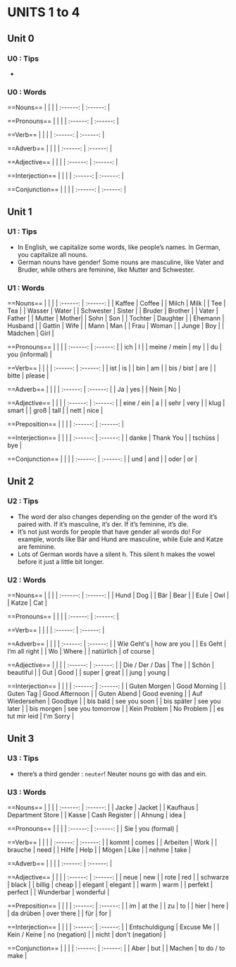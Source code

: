 # UNITS 1 to 4

## Unit 0

### U0 : Tips

- 

### U0 : Words

==Nouns==
| <!-- --> | <!-- --> |
| :------: | :------: |

==Pronouns==
| <!-- --> | <!-- --> |
| :------: | :------: |

==Verb==
| <!-- --> | <!-- --> |
| :------: | :------: |

==Adverb==
| <!-- --> | <!-- --> |
| :------: | :------: |

==Adjective==
| <!-- --> | <!-- --> |
| :------: | :------: |

==Interjection==
| <!-- --> | <!-- --> |
| :------: | :------: |

==Conjunction==
| <!-- --> | <!-- --> |
| :------: | :------: |

## Unit 1

### U1 : Tips

- In English, we capitalize some words, like people’s names. In German, you capitalize all nouns.
- German nouns have gender! Some nouns are masculine, like Vater and Bruder, while others are feminine, like Mutter and Schwester.

### U1 : Words

==Nouns==
| <!-- --> | <!-- --> |
| :------: | :------: |
| Kaffee | Coffee |
| Milch | Milk |
| Tee | Tea |
| Wasser | Water |
| Schwester | Sister |
| Bruder | Brother |
| Vater | Father |
| Mutter | Mother|
| Sohn | Son |
| Tochter | Daughter |
| Ehemann | Husband |
| Gattin | Wife |
| Mann | Man |
| Frau | Woman |
| Junge | Boy |
| Mädchen | Girl |

==Pronouns==
| <!-- --> | <!-- --> |
| :------: | :------: |
| ich | I |
| meine / mein | my |
| du | you (informal) |

==Verb==
| <!-- --> | <!-- --> |
| :------: | :------: |
| ist | is |
| bin | am |
| bis / bist | are |
| bitte | please |

==Adverb==
| <!-- --> | <!-- --> |
| :------: | :------: |
| Ja | yes |
| Nein | No |

==Adjective==
| <!-- --> | <!-- --> |
| :------: | :------: |
| eine / ein | a |
| sehr | very |
| klug | smart |
| groß | tall |
| nett | nice |

==Preposition==
| <!-- --> | <!-- --> |
| :------: | :------: |

==Interjection==
| <!-- --> | <!-- --> |
| :------: | :------: |
| danke | Thank You |
| tschüss | bye |

==Conjunction==
| <!-- --> | <!-- --> |
| :------: | :------: |
| und | and |
| oder | or |

## Unit 2

### U2 : Tips

- The word der also changes depending on the gender of the word it’s paired with. If it’s masculine, it’s der. If it’s feminine, it’s die.
- It’s not just words for people that have gender all words do! For example, words like Bär and Hund are masculine, while Eule and Katze are feminine.
- Lots of German words have a silent h. This silent h makes the vowel before it just a little bit longer.

### U2 : Words

==Nouns==
| <!-- --> | <!-- --> |
| :------: | :------: |
| Hund | Dog |
| Bär | Bear |
| Eule | Owl |
| Katze | Cat |

==Pronouns==
| <!-- --> | <!-- --> |
| :------: | :------: |

==Verb==
| <!-- --> | <!-- --> |
| :------: | :------: |

==Adverb==
| <!-- --> | <!-- --> |
| :------: | :------: |
| Wie Geht's | how are you |
| Es Geht | I’m all right |
| Wo | Where |
| natürlich | of course |

==Adjective==
| <!-- --> | <!-- --> |
| :------: | :------: |
| Die / Der / Das | The |
| Schön | beautiful |
| Gut | Good |
| super | great |
| jung | young |

==Interjection==
| <!-- --> | <!-- --> |
| :------: | :------: |
| Guten Morgen | Good Morning |
| Guten Tag | Good Afternoon |
| Guten Abend | Good evening |
| Auf Wiedersehen | Goodbye |
| bis bald | see you soon |
| bis später | see you later |
| bis morgen | see you tomorrow |
| Kein Problem | No Problem |
| es tut mir leid | I'm Sorry |

<!-- TODO : do all unit 1 and 2 stories again -->

## Unit 3

### U3 : Tips

- there’s a third gender : `neuter`! Neuter nouns go with das and ein.

### U3 : Words

==Nouns==
| <!-- --> | <!-- --> |
| :------: | :------: |
| Jacke | Jacket |
| Kaufhaus | Department Store |
| Kasse | Cash Register |
| Ahnung | idea |

==Pronouns==
| <!-- --> | <!-- --> |
| :------: | :------: |
| Sie | you (formal) |

==Verb==
| <!-- --> | <!-- --> |
| :------: | :------: |
| kommt | comes |
| Arbeiten | Work |
| brauche | need |
| Hilfe | Help |
| Mögen | Like |
| nehme | take |

==Adverb==
| <!-- --> | <!-- --> |
| :------: | :------: |

==Adjective==
| <!-- --> | <!-- --> |
| :------: | :------: |
| neue | new |
| rote | red |
| schwarze | black |
| billig | cheap |
| elegant | elegant |
| warm | warm |
| perfekt | perfect |
| Wunderbar | wonderful |

==Preposition==
| <!-- --> | <!-- --> |
| :------: | :------: |
| im | at the |
| zu | to |
| hier | here |
| da drüben | over there |
| für | for |

==Interjection==
| <!-- --> | <!-- --> |
| :------: | :------: |
| Entschuldigung | Excuse Me |
| Kein / Keine | no (negation) |
| nicht | don't (negation) |

==Conjunction==
| <!-- --> | <!-- --> |
| :------: | :------: |
| Aber | but |
| Machen | to do / to make |
